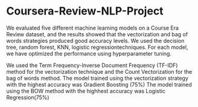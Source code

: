 # Coursera-Review-NLP-Project
We evaluated five different machine learning models on a Course Era Review dataset, and the results showed that the vectorization and bag of words strategies produced good accuracy levels. We used the decision tree, random forest, KNN, logistic regressiontechniques. For each model, we have optimized the performance using hyperparameter tuning.

We used the Term Frequency-Inverse Document Frequency (TF-IDF) method for the vectorization technique and the Count Vectorization for the bag of words method. The model trained using the vectorization strategy with the highest accuracy was Gradient Boosting (75%) The model trained using the BOW method with the highhest accuracy was Logistic Regression(75%)
